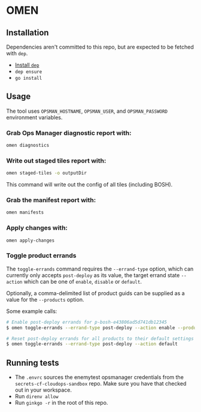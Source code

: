 # OMEN 

## Installation

Dependencies aren't committed to this repo, but are expected to be fetched with `dep`.

- [Install `dep`](https://github.com/golang/dep/#setup)
- `dep ensure`
- `go install`

## Usage

The tool uses `OPSMAN_HOSTNAME`, `OPSMAN_USER`, and `OPSMAN_PASSWORD` environment variables.

### Grab Ops Manager diagnostic report with:

```sh
omen diagnostics
```

### Write out staged tiles report with:

```sh
omen staged-tiles -o outputDir
```
This command will write out the config of all tiles (including BOSH).

### Grab the manifest report with:

```sh
omen manifests
```

### Apply changes with:

```sh
omen apply-changes
```

### Toggle product errands

The `toggle-errands` command requires the `--errand-type` option, which can currently 
only accepts `post-deploy` as its value, the target errand state `--action` which can
be one of `enable`, `disable` or `default`.

Optionally, a comma-delimited list of product guids can be supplied as a value for the 
`--products` option.

Some example calls:
```sh
# Enable post-deploy errands for p-bosh-e43806ad5d741db12345
$ omen toggle-errands --errand-type post-deploy --action enable --products p-bosh-e43806ad5d741db12345

# Reset post-deploy errands for all products to their default settings
$ omen toggle-errands --errand-type post-deploy --action default
```
## Running tests

- The `.envrc` sources the enemytest opsmanager credentials from the `secrets-cf-cloudops-sandbox` repo. Make sure you have that checked out in your workspace.
- Run `direnv allow`
- Run `ginkgo -r` in the root of this repo.
